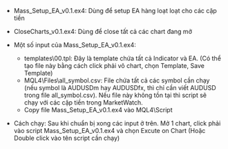 - Mass_Setup_EA_v0.1.ex4: Dùng để setup EA hàng loạt loạt cho các cặp tiền
- CloseCharts_v0.1.ex4: Dùng để close tất cả các chart đang mở

- Một số input của Mass_Setup_EA_v0.1.ex4:
   - templates\00.tpl: Đây là template chứa tất cả Indicator và EA. (Có thể tạo file này bằng cách click phải vô chart, chọn Template, Save Template)
   - MQL4\Files\all_symbol.csv: File chứa tất cả các symbol cần chạy (nếu symbol là AUDUSDm hay AUDUSDfx, thì chỉ cần viết AUDUSD trong file all_symbol.csv). Nếu file này không tồn tại thì script sẽ chạy với các cặp tiền trong MarketWatch.
   - Copy file Mass_Setup_EA_v0.1.ex4 vào MQL4\Script

- Cách chạy: Sau khi chuẩn bị xong các input ở trên. Mở 1 chart, click phải vào script Mass_Setup_EA_v0.1.ex4 và chọn Excute on Chart (Hoặc Double click vào tên script cần chạy)
